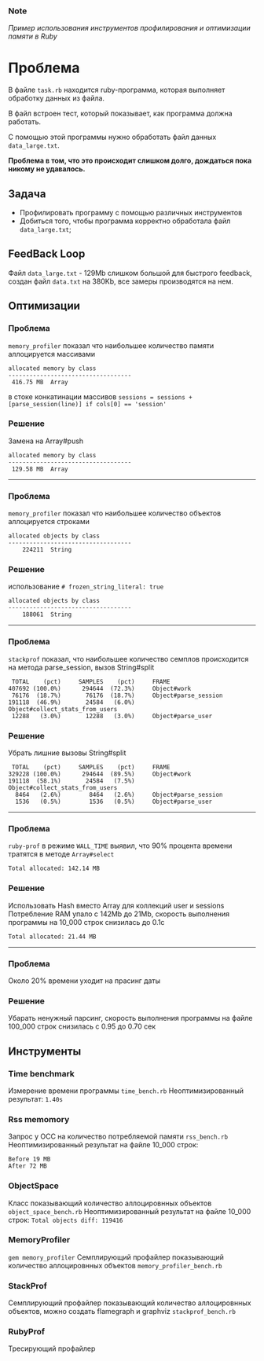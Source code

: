 ### Note
*Пример использования инструментов профилирования и оптимизации памяти в Ruby*

# Проблема
В файле `task.rb` находится ruby-программа, которая выполняет обработку данных из файла.

В файл встроен тест, который показывает, как программа должна работать.

С помощью этой программы нужно обработать файл данных `data_large.txt`.

**Проблема в том, что это происходит слишком долго, дождаться пока никому не удавалось.**


## Задача
- Профилировать программу с помощью различных инструментов
- Добиться того, чтобы программа корректно обработала файл `data_large.txt`;


## FeedBack Loop
Файл `data_large.txt` - 129Mb слишком большой для быстрого feedback, создан файл `data.txt` на 380Kb, все замеры производятся на нем.

## Оптимизации


### Проблема
`memory_profiler` показал что наибольшее количество памяти аллоцируется массивами
```
allocated memory by class
-----------------------------------
 416.75 MB  Array
```
в стоке конкатинации массивов `sessions = sessions + [parse_session(line)] if cols[0] == 'session'`
### Решение
Замена на Array#push
```
allocated memory by class
-----------------------------------
 129.58 MB  Array
```
---
### Проблема
`memory_profiler` показал что наибольшее количество объектов аллоцируется строками
```
allocated objects by class
-----------------------------------
    224211  String
```
### Решение
использование `# frozen_string_literal: true`
```
allocated objects by class
-----------------------------------
    188061  String
```
---
### Проблема
`stackprof` показал, что наибольшее количество семплов происходится на метода parse_session, вызов String#split
```
 TOTAL    (pct)     SAMPLES    (pct)     FRAME
407692 (100.0%)      294644  (72.3%)     Object#work
 76176  (18.7%)       76176  (18.7%)     Object#parse_session
191118  (46.9%)       24584   (6.0%)     Object#collect_stats_from_users
 12288   (3.0%)       12288   (3.0%)     Object#parse_user
```
### Решение
Убрать лишние вызовы String#split
```
 TOTAL    (pct)     SAMPLES    (pct)     FRAME
329228 (100.0%)      294644  (89.5%)     Object#work
191118  (58.1%)       24584   (7.5%)     Object#collect_stats_from_users
  8464   (2.6%)        8464   (2.6%)     Object#parse_session
  1536   (0.5%)        1536   (0.5%)     Object#parse_user
```
---
### Проблема
`ruby-prof` в режиме `WALL_TIME` выявил, что 90% процента времени тратятся в методе `Array#select`
```
Total allocated: 142.14 MB
```
### Решение
Использовать Hash вместо Array для коллекций user и sessions
Потребление RAM упало c 142Mb до 21Mb, скорость выполнения программы на 10_000 строк снизилась до
0.1c
```
Total allocated: 21.44 MB
```
---
### Проблема
Около 20% времени уходит на прасинг даты
### Решение
Убарать ненужный парсинг, скорость выполнения программы на файле 100_000 строк снизилась с 0.95 до
0.70 сек


## Инструменты

### Time benchmark
Измерение времени программы `time_bench.rb`
Неоптимизированный результат: `1.40s`

### Rss memomory
Запрос у ОСС на количество потребляемой памяти `rss_bench.rb`
Неоптимизированный результат на файле 10_000 строк:
```
Before 19 MB
After 72 MB
```

### ObjectSpace
Класс показывающий количество аллоцировнных объектов `object_space_bench.rb`
Неоптимизированный результат на файле 10_000 строк: `Total objects diff: 119416`

### MemoryProfiler
`gem memory_profiler`
Семплирующий профайлер показывающий количество аллоцировнных объектов `memory_profiler_bench.rb`

### StackProf
Семплирующий профайлер показывающий количество аллоцировнных объектов, можно создать flamegraph и graphviz
`stackprof_bench.rb`

### RubyProf
Тресирующий профайлер



